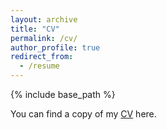```yaml
---
layout: archive
title: "CV"
permalink: /cv/
author_profile: true
redirect_from:
  - /resume
---
```


{% include base_path %}

You can find a copy of my [CV](https://www.dropbox.com/s/6d9y16c4nmrbo2p/HYWang_CV_en.pdf) here.
